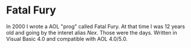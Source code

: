 Fatal Fury
==============

In 2000 I wrote a AOL "prog" called Fatal Fury. At that time I was 12 years old and going by the interet alias _Nex_. Those were the days. Written in Visual Basic 4.0 and compatible with AOL 4.0/5.0.
